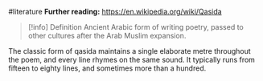 #literature 
**Further reading:** https://en.wikipedia.org/wiki/Qasida
>[!info] Definition
>Ancient Arabic form of writing poetry, passed to other cultures after the Arab Muslim expansion.

The classic form of qasida maintains a single elaborate metre throughout the poem, and every line rhymes on the same sound. It typically runs from fifteen to eighty lines, and sometimes more than a hundred.